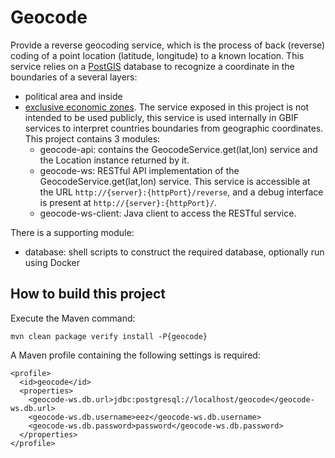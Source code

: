# Geocode

Provide a reverse geocoding service, which is the process of back (reverse) coding of a point location (latitude,
longitude) to a known location. This service relies on a [PostGIS](http://postgis.net/) database to recognize a
coordinate in the boundaries of a several layers:
* political area and inside
* [exclusive economic zones](https://en.wikipedia.org/wiki/Exclusive_economic_zone).
The service exposed in this project is not intended to be used publicly, this service is used internally in GBIF
services to interpret countries boundaries from geographic coordinates. This project contains 3 modules:
  * geocode-api: contains the GeocodeService.get(lat,lon) service and the Location instance returned by it.
  * geocode-ws: RESTful API implementation of the GeocodeService.get(lat,lon) service.
    This service is accessible at the URL `http://{server}:{httpPort}/reverse`, and a debug interface is present at
    `http://{server}:{httpPort}/`.
  * geocode-ws-client: Java client to access the RESTful service.

There is a supporting module:
  * database: shell scripts to construct the required database, optionally run using Docker

## How to build this project

Execute the Maven command:
```
mvn clean package verify install -P{geocode}
```

A Maven profile containing the following settings is required:
```
<profile>
  <id>geocode</id>
  <properties>
    <geocode-ws.db.url>jdbc:postgresql://localhost/geocode</geocode-ws.db.url>
    <geocode-ws.db.username>eez</geocode-ws.db.username>
    <geocode-ws.db.password>password</geocode-ws.db.password>
  </properties>
</profile>
```
